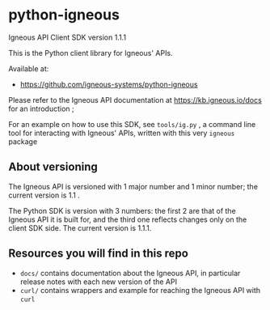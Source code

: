 # python-igneous
Igneous API Client SDK version 1.1.1

This is the Python client library for Igneous' APIs.

Available at: 

- https://github.com/igneous-systems/python-igneous


Please refer to the Igneous API documentation at https://kb.igneous.io/docs for an introduction ;

For an example on how to use this SDK, see `tools/ig.py` , a command line tool for interacting with Igneous' APIs,
written with this very `igneous` package

## About versioning

The Igneous API is versioned with 1 major number and 1 minor number; the current version is 1.1 .

The Python SDK is version with 3 numbers: the first 2 are that of the Igneous API it is built for, and the third 
one reflects changes only on the client SDK side. The current version is 1.1.1.

## Resources you will find in this repo

- `docs/` contains documentation about the Igneous API, in particular release notes with each new version of the API
- `curl/` contains wrappers and example for reaching the Igneous API with `curl`